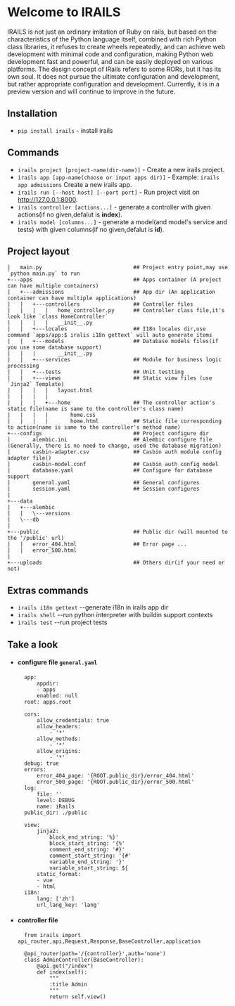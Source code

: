 # Welcome to IRAILS 

IRAILS is not just an ordinary imitation of Ruby on rails, but based on the characteristics of the Python language itself, combined with rich Python class libraries, it refuses to create wheels repeatedly, and can achieve web development with minimal code and configuration, making Python web development fast and powerful, and can be easily deployed on various platforms.
The design concept of IRails refers to some RORs, but it has its own soul. It does not pursue the ultimate configuration and development, but rather appropriate configuration and development. Currently, it is in a preview version and will continue to improve in the future.

## Installation  

* `pip install irails` - install irails

## Commands

* `irails project [project-name(dir-name)]`         - Create a new irails project.
* `irails app [app-name(choose or input apps dir)]` - Example: `irails app admissions` Create a new irails app.
* `irails run [--host host] [--port port]`          - Run project visit on <a href="http://127.0.0.1:8000">http://127.0.0.1:8000</a>. 
* `irails controller [actions...]`                  - generate a controller with given actions(if no given,defalut is **index**). 
* `irails model [columns...]`                       - generate a model(and model's service and tests) with given columns(if no given,defalut is **id**). 
 

## Project layout

 
    |   main.py                             ## Project entry point,may use `python main.py` to run 
    +---apps                                ## Apps container (A project can have multiple containers)
    |   +---admissions                      ## App dir (An application container can have multiple applications)       
    |   |   +---controllers                 ## Controller files
    |   |   |   |   home_controller.py      ## Controller class file,it's look like `class HomeController`
    |   |   |   |   __init__.py
    |   |   +---locales                     ## I18n locales dir,use command `apps/app:$ iralis i18n gettext` will auto generate items
    |   |   +---models                      ## Database models files(if you use some database support)
    |   |   |       __init__.py
    |   |   +---services                    ## Module for business logic processing
    |   |   +---tests                       ## Unit testting
    |   |   +---views                       ## Static view files (use `Jinja2` Template)
    |   |   |   |   layout.html
    |   |   |   |
    |   |   |   +---home                    ## The controller action's static file(name is same to the controller's class name)
    |   |   |   |       home.css            
    |   |   |   |       home.html           ## Static file corresponding to action(name is same to the controller's method name)
    +---configs                             ## Project configure dir
    |       alembic.ini                     ## Alembic configure file (Generally, there is no need to change, used the database migration)
    |       casbin-adapter.csv              ## Casbin auth module config adapter file()
    |       casbin-model.conf               ## Casbin auth config model
    |       database.yaml                   ## Configure for database support
    |       general.yaml                    ## General configures
    |       session.yaml                    ## Session configures
    |
    +---data
    |   +---alembic
    |   |   \---versions
    |   \---db
    |
    +---public                              ## Public dir (will mounted to the '/public' url)
    |   |   error_404.html                  ## Error page ...
    |   |   error_500.html
    |
    +---uploads                             ## Others dir(if your need or not)
 
## Extras commands
* `irails i18n gettext`  --generate i18n in irails app dir
* `irails shell`         --run python interpreter with buildin support contexts 
* `irails test`          --run project tests 
## Take a look
* #### configure file `general.yaml`


        app:
            appdir:
            - apps
            enabled: null
        root: apps.root

        cors:
            allow_credentials: true
            allow_headers:
                - '*'
            allow_methods:
                - '*'
            allow_origins:
                - '*'
        debug: true
        errors:
            error_404_page: '{ROOT.public_dir}/error_404.html'
            error_500_page: '{ROOT.public_dir}/error_500.html'
        log:
            file: ''
            level: DEBUG
            name: iRails
        public_dir: ./public

        view:
            jinja2:
                block_end_string: '%}'
                block_start_string: '{%'
                comment_end_string: '#}'
                comment_start_string: '{#'
                variable_end_string: '}'
                variable_start_string: ${
            static_format:
            - vue
            - html
        i18n:
            lang: ['zh']
            url_lang_key: 'lang'

* #### controller file 

        from irails import api_router,api,Request,Response,BaseController,application

        @api_router(path='/{controller}',auth='none')
        class AdminController(BaseController): 
            @api.get("/index")
            def index(self):
                """
                :title Admin
                """
                return self.view()
    